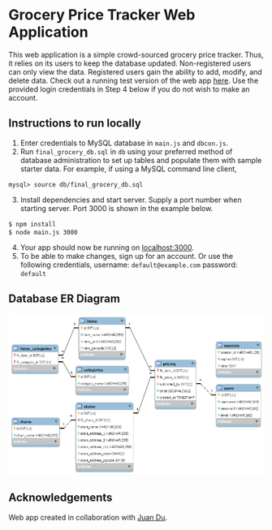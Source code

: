 # Grocery Price Tracker Web Application

This web application is a simple crowd-sourced grocery price tracker. Thus, it relies on its users to keep the database updated. Non-registered users can only view the data. Registered users gain the ability to add, modify, and delete data. Check out a running test version of the web app [here](https://dlgrocery-price-tracker.herokuapp.com). Use the provided login credentials in Step 4 below if you do not wish to make an account.

## Instructions to run locally
1. Enter credentials to MySQL database in `main.js` and `dbcon.js`.
2. Run `final_grocery_db.sql` in `db` using your preferred method of database administration to set up tables and populate them with sample starter data. For example, if using a MySQL command line client,
```
mysql> source db/final_grocery_db.sql
```
3. Install dependencies and start server. Supply a port number when starting server. Port 3000 is shown in the example below.
```
$ npm install
$ node main.js 3000
```
4. Your app should now be running on [localhost:3000](http://localhost:3000/).
5. To be able to make changes, sign up for an account. Or use the following credentials,
    username: `default@example.com`
    password: `default`

## Database ER Diagram
![](/db/db_er_diagram.png)

## Acknowledgements
Web app created in collaboration with [Juan Du](https://github.com/Juan313).